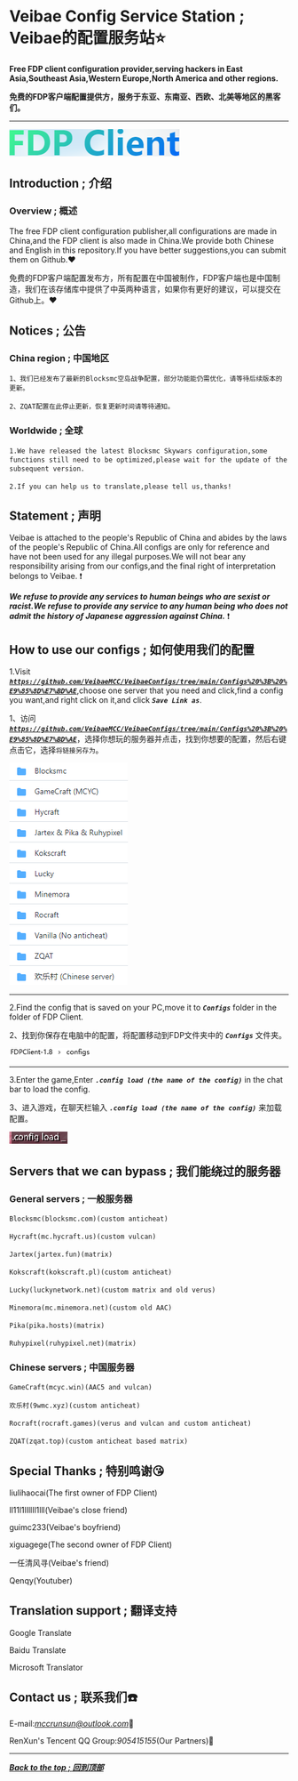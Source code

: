# Veibae Config Service Station ; Veibae的配置服务站:star:
**Free FDP client configuration provider,serving hackers in East Asia,Southeast Asia,Western Europe,North America and other regions.**

**免费的FDP客户端配置提供方，服务于东亚、东南亚、西欧、北美等地区的黑客们。**

---

[![FDP Client](https://github.com/VeibaeMCC/VeibaeConfigs/blob/main/Pictures%20%3B%20%E5%9B%BE%E7%89%87/FDP%20Client.png "FDP Client On Top!")](https://getfdp.today/)

## Introduction ; 介绍
### Overview ; 概述
The free FDP client configuration publisher,all configurations are made in China,and the FDP client is also made in China.We provide both Chinese and English in this repository.If you have better suggestions,you can submit them on Github.:heart:

免费的FDP客户端配置发布方，所有配置在中国被制作，FDP客户端也是中国制造，我们在该存储库中提供了中英两种语言，如果你有更好的建议，可以提交在Github上。:heart:

## Notices ; 公告
### China region ; 中国地区
    1、我们已经发布了最新的Blocksmc空岛战争配置，部分功能能仍需优化，请等待后续版本的更新。
    
    2、ZQAT配置在此停止更新，恢复更新时间请等待通知。

### Worldwide ; 全球
    1.We have released the latest Blocksmc Skywars configuration,some functions still need to be optimized,please wait for the update of the subsequent version.
    
    2.If you can help us to translate,please tell us,thanks!

## Statement ; 声明
Veibae is attached to the people's Republic of China and abides by the laws of the people's Republic of China.All configs are only for reference and have not been used for any illegal purposes.We will not bear any responsibility arising from our configs,and the final right of interpretation belongs to Veibae. :exclamation:

***We refuse to provide any services to human beings who are sexist or racist.We refuse to provide any service to any human being who does not admit the history of Japanese aggression against China.*** :exclamation:

## How to use our configs ; 如何使用我们的配置
1.Visit [***`https://github.com/VeibaeMCC/VeibaeConfigs/tree/main/Configs%20%3B%20%E9%85%8D%E7%BD%AE`***](https://github.com/VeibaeMCC/VeibaeConfigs/tree/main/Configs%20%3B%20%E9%85%8D%E7%BD%AE),choose one server that you need and click,find a config you want,and right click on it,and click ***`Save Link as`***.

1、访问[***`https://github.com/VeibaeMCC/VeibaeConfigs/tree/main/Configs%20%3B%20%E9%85%8D%E7%BD%AE`***](https://github.com/VeibaeMCC/VeibaeConfigs/tree/main/Configs%20%3B%20%E9%85%8D%E7%BD%AE)，选择你想玩的服务器并点击，找到你想要的配置，然后右键点击它，选择`将链接另存为`。

![](https://github.com/VeibaeMCC/Pictures/blob/main/list.png)

---

2.Find the config that is saved on your PC,move it to ***`Configs`*** folder in the folder of FDP Client.

2、找到你保存在电脑中的配置，将配置移动到FDP文件夹中的 ***`Configs`*** 文件夹。

![](https://github.com/VeibaeMCC/Pictures/blob/main/folder.png)

---

3.Enter the game,Enter ***`.config load (the name of the config)`*** in the chat bar to load the config.

3、进入游戏，在聊天栏输入 ***`.config load (the name of the config)`*** 来加载配置。

![](https://github.com/VeibaeMCC/Pictures/blob/main/input.png)

## Servers that we can bypass ; 我们能绕过的服务器
### General servers ; 一般服务器
    Blocksmc(blocksmc.com)(custom anticheat)
    
    Hycraft(mc.hycraft.us)(custom vulcan)

    Jartex(jartex.fun)(matrix)
    
    Kokscraft(kokscraft.pl)(custom anticheat)
    
    Lucky(luckynetwork.net)(custom matrix and old verus)

    Minemora(mc.minemora.net)(custom old AAC)
    
    Pika(pika.hosts)(matrix)
    
    Ruhypixel(ruhypixel.net)(matrix)

### Chinese servers ; 中国服务器
    GameCraft(mcyc.win)(AAC5 and vulcan)
    
    欢乐村(9wmc.xyz)(custom anticheat)
    
    Rocraft(rocraft.games)(verus and vulcan and custom anticheat)
    
    ZQAT(zqat.top)(custom anticheat based matrix)

## Special Thanks ; 特别鸣谢:kissing_heart:
liulihaocai(The first owner of FDP Client)

ll11l1lIllIl1lll(Veibae's close friend)

guimc233(Veibae's boyfriend)

xiguagege(The second owner of FDP Client)

一任清风寻(Veibae's friend)

Qenqy(Youtuber)

## Translation support ; 翻译支持
Google Translate

Baidu Translate

Microsoft Translator

## Contact us ; 联系我们:telephone:
E-mail:*mccrunsun@outlook.com*:e-mail:

RenXun's Tencent QQ Group:*905415155*(Our Partners):speech_balloon:

---

[***Back to the top ; 回到顶部***](#readme)
